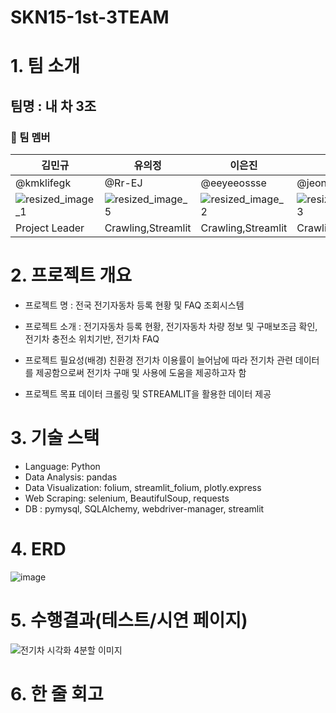 # SKN15-1st-3TEAM

# 1. 팀 소개

## 팀명 : 내 차 3조

### 📌 팀 멤버
| 김민규 | 유의정 | 이은진 | 정민철 | 하다현 |
|--|--|--|--|--|
| @kmklifegk | @Rr-EJ | @eeyeeossse | @jeong-mincheol | @dahyun11 |
| ![resized_image_1](https://github.com/user-attachments/assets/0eeea611-0579-4055-9538-0bf37fc0fd2a) | ![resized_image_5](https://github.com/user-attachments/assets/69a25278-d157-4a43-a783-f4c6256251c2) | ![resized_image_2](https://github.com/user-attachments/assets/507b6366-9f14-43b9-888b-98479b33468a) |![resized_image_3](https://github.com/user-attachments/assets/e8d894ad-ca30-4403-a943-25f7e47a04a0) | ![resized_image_4](https://github.com/user-attachments/assets/bc5372c1-8751-48a9-b305-b0bdc165c40e)
| Project Leader | Crawling,Streamlit | Crawling,Streamlit | Crawling,Streamlit | Crawling,Streamlit |



# 2. 프로젝트 개요

- 프로젝트 명 : 전국 전기자동차 등록 현황 및 FAQ 조회시스템 

- 프로젝트 소개 : 전기자동차 등록 현황, 전기자동차 차량 정보 및 구매보조금 확인, 전기차 충전소 위치기반, 전기차 FAQ

- 프로젝트 필요성(배경)
  친환경 전기차 이용률이 늘어남에 따라 전기차 관련 데이터를 제공함으로써 전기차 구매 및 사용에 도움을 제공하고자 함

- 프로젝트 목표
 데이터 크롤링 및 STREAMLIT을 활용한 데이터 제공
 

# 3. 기술 스택

 - Language: Python
 - Data Analysis: pandas
 - Data Visualization: folium, streamlit_folium, plotly.express
 - Web Scraping: selenium, BeautifulSoup, requests
 - DB : pymysql, SQLAlchemy, webdriver-manager, streamlit

# 4. ERD

 ![image](https://github.com/user-attachments/assets/066b9ccc-b8ac-455c-8d47-93c36d9d062f)

 
# 5. 수행결과(테스트/시연 페이지)
![전기차 시각화 4분할 이미지](https://user-images.githubusercontent.com/Playdata/combined_4grid_image.png.png)
 

# 6. 한 줄 회고

